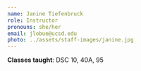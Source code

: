 ```yaml
---
name: Janine Tiefenbruck
role: Instructor
pronouns: she/her
email: jlobue@ucsd.edu
photo: ../assets/staff-images/janine.jpg
---
```

**Classes taught**: DSC 10, 40A, 95